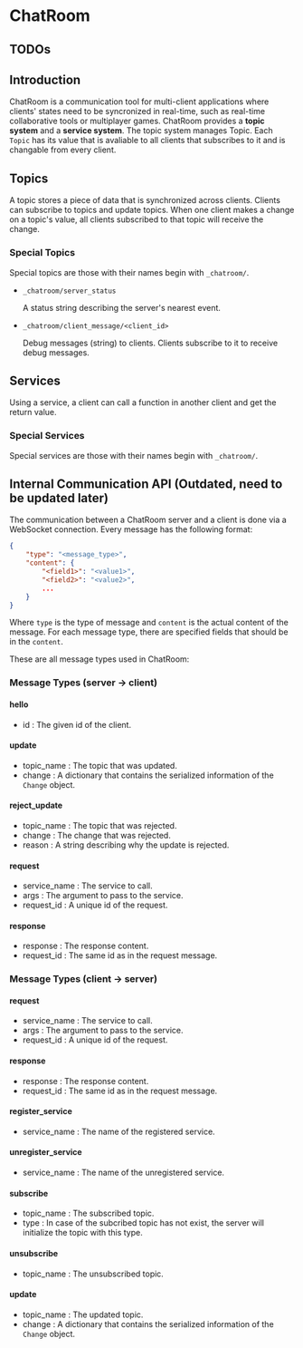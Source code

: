 # ChatRoom

## TODOs

## Introduction

ChatRoom is a communication tool for multi-client applications where clients' states need to be syncronized in real-time, such as real-time collaborative tools or multiplayer games. ChatRoom provides a **topic system** and a **service system**. The topic system manages Topic. Each `Topic` has its value that is avaliable to all clients that subscribes to it and is changable from every client.

## Topics

A topic stores a piece of data that is synchronized across clients. Clients can subscribe to topics and update topics. When one client makes a change on a topic's value, all clients subscribed to that topic will receive the change.

### Special Topics

Special topics are those with their names begin with `_chatroom/`.

* `_chatroom/server_status` 

    A status string describing the server's nearest event.
* `_chatroom/client_message/<client_id>` 
    
    Debug messages (string) to clients. Clients subscribe to it to receive debug messages.

## Services

Using a service, a client can call a function in another client and get the return value.

### Special Services

Special services are those with their names begin with `_chatroom/`.

## Internal Communication API (Outdated, need to be updated later)

The communication between a ChatRoom server and a client is done via a WebSocket connection. Every message has the following format:

```json
{
    "type": "<message_type>",
    "content": {
        "<field1>": "<value1>",
        "<field2>": "<value2>",
        ...
    }
}
```

Where `type` is the type of message and `content` is the actual content of the message. For each message type, there are specified fields that should be in the `content`.

These are all message types used in ChatRoom:

### Message Types (server -> client)

#### hello

- id : The given id of the client.

#### update

- topic_name : The topic that was updated.
- change : A dictionary that contains the serialized information of the `Change` object.

#### reject_update

- topic_name : The topic that was rejected.
- change : The change that was rejected.
- reason : A string describing why the update is rejected.

#### request

- service_name : The service to call.
- args : The argument to pass to the service.
- request_id : A unique id of the request.

#### response

- response : The response content.
- request_id : The same id as in the request message.

### Message Types (client -> server)

#### request

- service_name : The service to call.
- args : The argument to pass to the service.
- request_id : A unique id of the request.

#### response

- response : The response content.
- request_id : The same id as in the request message.

#### register_service

- service_name : The name of the registered service.

#### unregister_service

- service_name : The name of the unregistered service.

#### subscribe

- topic_name : The subscribed topic.
- type : In case of the subcribed topic has not exist, the server will initialize the topic with this type.

#### unsubscribe

- topic_name : The unsubscribed topic.

#### update

- topic_name : The updated topic.
- change : A dictionary that contains the serialized information of the `Change` object.